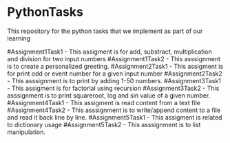 # PythonTasks
This repository for the python tasks that we implement as  part of our learning

#Assignment1Task1 - This assigment is for add, substract, multiplication and division for two input numbers
#Assignment1Task2 - This asssignment is to create a personalized greeting.
#Assignment2Task1 - This assigment is for print odd or event number for a given input number
#Assignment2Task2 - This asssignment is to print by adding 1-50 numbers.
#Assignment3Task1 - This assigment is for factorial using recursion
#Assignment3Task2 - This asssignment is to print squareroot, log and sin value of a given number.
#Assignment4Task1 - This assigment is read content from a text file
#Assignment4Task2 - This asssignment is to write/append content to a file and read it back line by line.
#Assignment5Task1 - This assigment is related to dictionary usage
#Assignment5Task2 - This asssignment is to list manipulation.

